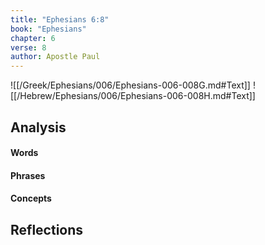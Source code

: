 ```yaml
---
title: "Ephesians 6:8"
book: "Ephesians"
chapter: 6
verse: 8
author: Apostle Paul
---
```

![[/Greek/Ephesians/006/Ephesians-006-008G.md#Text]]
![[/Hebrew/Ephesians/006/Ephesians-006-008H.md#Text]]

## Analysis

#### Words

#### Phrases

#### Concepts

## Reflections
